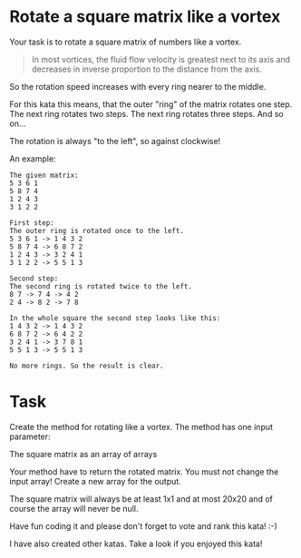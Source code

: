 # Rotate a square matrix like a vortex

Your task is to rotate a square matrix of numbers like a vortex.

> In most vortices, the fluid flow velocity is greatest next to its axis and decreases in inverse proportion to the distance from the axis.

So the rotation speed increases with every ring nearer to the middle.

For this kata this means, that the outer "ring" of the matrix rotates one step. The next ring rotates two steps. The next ring rotates three steps. And so on...

The rotation is always "to the left", so against clockwise!

An example:

```
The given matrix:
5 3 6 1
5 8 7 4
1 2 4 3
3 1 2 2

First step:
The outer ring is rotated once to the left.
5 3 6 1 -> 1 4 3 2
5 8 7 4 -> 6 8 7 2
1 2 4 3 -> 3 2 4 1
3 1 2 2 -> 5 5 1 3

Second step:
The second ring is rotated twice to the left.
8 7 -> 7 4 -> 4 2
2 4 -> 8 2 -> 7 8

In the whole square the second step looks like this:
1 4 3 2 -> 1 4 3 2
6 8 7 2 -> 6 4 2 2
3 2 4 1 -> 3 7 8 1
5 5 1 3 -> 5 5 1 3

No more rings. So the result is clear.
```

# Task

Create the method for rotating like a vortex. The method has one input parameter:

The square matrix as an array of arrays

Your method have to return the rotated matrix. You must not change the input array! Create a new array for the output.

The square matrix will always be at least 1x1 and at most 20x20 and of course the array will never be null.

Have fun coding it and please don't forget to vote and rank this kata! :-)

I have also created other katas. Take a look if you enjoyed this kata!

